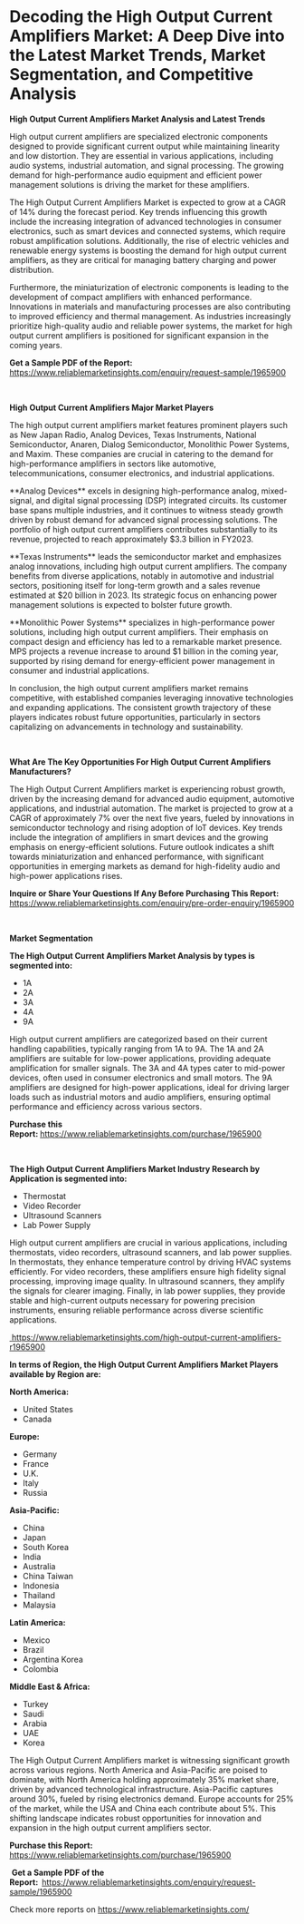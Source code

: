 <p><h1>Decoding the High Output Current Amplifiers Market: A Deep Dive into the Latest Market Trends, Market Segmentation, and Competitive Analysis</h1></p><p><strong>High Output Current Amplifiers Market Analysis and Latest Trends</strong></p>
<p><p>High output current amplifiers are specialized electronic components designed to provide significant current output while maintaining linearity and low distortion. They are essential in various applications, including audio systems, industrial automation, and signal processing. The growing demand for high-performance audio equipment and efficient power management solutions is driving the market for these amplifiers.</p><p>The High Output Current Amplifiers Market is expected to grow at a CAGR of 14% during the forecast period. Key trends influencing this growth include the increasing integration of advanced technologies in consumer electronics, such as smart devices and connected systems, which require robust amplification solutions. Additionally, the rise of electric vehicles and renewable energy systems is boosting the demand for high output current amplifiers, as they are critical for managing battery charging and power distribution.</p><p>Furthermore, the miniaturization of electronic components is leading to the development of compact amplifiers with enhanced performance. Innovations in materials and manufacturing processes are also contributing to improved efficiency and thermal management. As industries increasingly prioritize high-quality audio and reliable power systems, the market for high output current amplifiers is positioned for significant expansion in the coming years.</p></p>
<p><strong>Get a Sample PDF of the Report:&nbsp;</strong> <a href="https://www.reliablemarketinsights.com/enquiry/request-sample/1965900?utm_campaign=3007&utm_medium=2&utm_source=Github&utm_content=ia&utm_term=06042025&utm_id=high-output-current-amplifiers">https://www.reliablemarketinsights.com/enquiry/request-sample/1965900</a></p>
<p>&nbsp;</p>
<p><strong>High Output Current Amplifiers Major Market Players</strong></p>
<p><p>The high output current amplifiers market features prominent players such as New Japan Radio, Analog Devices, Texas Instruments, National Semiconductor, Anaren, Dialog Semiconductor, Monolithic Power Systems, and Maxim. These companies are crucial in catering to the demand for high-performance amplifiers in sectors like automotive, telecommunications, consumer electronics, and industrial applications.</p><p>**Analog Devices** excels in designing high-performance analog, mixed-signal, and digital signal processing (DSP) integrated circuits. Its customer base spans multiple industries, and it continues to witness steady growth driven by robust demand for advanced signal processing solutions. The portfolio of high output current amplifiers contributes substantially to its revenue, projected to reach approximately $3.3 billion in FY2023.</p><p>**Texas Instruments** leads the semiconductor market and emphasizes analog innovations, including high output current amplifiers. The company benefits from diverse applications, notably in automotive and industrial sectors, positioning itself for long-term growth and a sales revenue estimated at $20 billion in 2023. Its strategic focus on enhancing power management solutions is expected to bolster future growth.</p><p>**Monolithic Power Systems** specializes in high-performance power solutions, including high output current amplifiers. Their emphasis on compact design and efficiency has led to a remarkable market presence. MPS projects a revenue increase to around $1 billion in the coming year, supported by rising demand for energy-efficient power management in consumer and industrial applications.</p><p>In conclusion, the high output current amplifiers market remains competitive, with established companies leveraging innovative technologies and expanding applications. The consistent growth trajectory of these players indicates robust future opportunities, particularly in sectors capitalizing on advancements in technology and sustainability.</p></p>
<p>&nbsp;</p>
<p><strong>What Are The Key Opportunities For High Output Current Amplifiers Manufacturers?</strong></p>
<p><p>The High Output Current Amplifiers market is experiencing robust growth, driven by the increasing demand for advanced audio equipment, automotive applications, and industrial automation. The market is projected to grow at a CAGR of approximately 7% over the next five years, fueled by innovations in semiconductor technology and rising adoption of IoT devices. Key trends include the integration of amplifiers in smart devices and the growing emphasis on energy-efficient solutions. Future outlook indicates a shift towards miniaturization and enhanced performance, with significant opportunities in emerging markets as demand for high-fidelity audio and high-power applications rises.</p></p>
<p><strong>Inquire or Share Your Questions If Any Before Purchasing This Report:</strong> <a href="https://www.reliablemarketinsights.com/enquiry/pre-order-enquiry/1965900?utm_campaign=3007&utm_medium=2&utm_source=Github&utm_content=ia&utm_term=06042025&utm_id=high-output-current-amplifiers">https://www.reliablemarketinsights.com/enquiry/pre-order-enquiry/1965900</a></p>
<p>&nbsp;</p>
<p><strong>Market Segmentation</strong></p>
<p><strong>The High Output Current Amplifiers Market Analysis by types is segmented into:</strong></p>
<p><ul><li>1A</li><li>2A</li><li>3A</li><li>4A</li><li>9A</li></ul></p>
<p><p>High output current amplifiers are categorized based on their current handling capabilities, typically ranging from 1A to 9A. The 1A and 2A amplifiers are suitable for low-power applications, providing adequate amplification for smaller signals. The 3A and 4A types cater to mid-power devices, often used in consumer electronics and small motors. The 9A amplifiers are designed for high-power applications, ideal for driving larger loads such as industrial motors and audio amplifiers, ensuring optimal performance and efficiency across various sectors.</p></p>
<p><strong>Purchase this Report:&nbsp;</strong><a href="https://www.reliablemarketinsights.com/purchase/1965900?utm_campaign=3007&utm_medium=2&utm_source=Github&utm_content=ia&utm_term=06042025&utm_id=high-output-current-amplifiers">https://www.reliablemarketinsights.com/purchase/1965900</a></p>
<p>&nbsp;</p>
<p><strong>The High Output Current Amplifiers Market Industry Research by Application is segmented into:</strong></p>
<p><ul><li>Thermostat</li><li>Video Recorder</li><li>Ultrasound Scanners</li><li>Lab Power Supply</li></ul></p>
<p><p>High output current amplifiers are crucial in various applications, including thermostats, video recorders, ultrasound scanners, and lab power supplies. In thermostats, they enhance temperature control by driving HVAC systems efficiently. For video recorders, these amplifiers ensure high fidelity signal processing, improving image quality. In ultrasound scanners, they amplify the signals for clearer imaging. Finally, in lab power supplies, they provide stable and high-current outputs necessary for powering precision instruments, ensuring reliable performance across diverse scientific applications.</p></p>
<p><a href="https://www.reliablemarketinsights.com/high-output-current-amplifiers-r1965900?utm_campaign=3007&utm_medium=2&utm_source=Github&utm_content=ia&utm_term=06042025&utm_id=high-output-current-amplifiers">&nbsp;https://www.reliablemarketinsights.com/high-output-current-amplifiers-r1965900</a></p>
<p><strong>In terms of Region, the High Output Current Amplifiers Market Players available by Region are:</strong></p>
<p>
    <p> <strong> North America: </strong>
        <ul>
            <li>United States</li>
            <li>Canada</li>
        </ul>
        </p> 
    <p> <strong> Europe: </strong>
        <ul>
            <li>Germany</li>
            <li>France</li>
            <li>U.K.</li>
            <li>Italy</li>
            <li>Russia</li>
        </ul>
        </p> 
    <p> <strong> Asia-Pacific: </strong>
        <ul>
            <li>China</li>
            <li>Japan</li>
            <li>South Korea</li>
            <li>India</li>
            <li>Australia</li>
            <li>China Taiwan</li>
            <li>Indonesia</li>
            <li>Thailand</li>
            <li>Malaysia</li>
        </ul>
        </p> 
    <p> <strong> Latin America: </strong>
        <ul>
            <li>Mexico</li>
            <li>Brazil</li>
            <li>Argentina Korea</li>
            <li>Colombia</li>
        </ul>
        </p> 
    <p> <strong> Middle East & Africa: </strong>
        <ul>
            <li>Turkey</li>
            <li>Saudi</li>
            <li>Arabia</li>
            <li>UAE</li>
            <li>Korea</li>
        </ul>
    </p>
    </p>
<p><p>The High Output Current Amplifiers market is witnessing significant growth across various regions. North America and Asia-Pacific are poised to dominate, with North America holding approximately 35% market share, driven by advanced technological infrastructure. Asia-Pacific captures around 30%, fueled by rising electronics demand. Europe accounts for 25% of the market, while the USA and China each contribute about 5%. This shifting landscape indicates robust opportunities for innovation and expansion in the high output current amplifiers sector.</p></p>
<p><strong>Purchase this Report: </strong><a href="https://www.reliablemarketinsights.com/purchase/1965900?utm_campaign=3007&utm_medium=2&utm_source=Github&utm_content=ia&utm_term=06042025&utm_id=high-output-current-amplifiers">https://www.reliablemarketinsights.com/purchase/1965900</a></p>
<p>&nbsp;<strong>Get a Sample PDF of the Report:&nbsp;&nbsp;</strong><a href="https://www.reliablemarketinsights.com/enquiry/request-sample/1965900?utm_campaign=3007&utm_medium=2&utm_source=Github&utm_content=ia&utm_term=06042025&utm_id=high-output-current-amplifiers">https://www.reliablemarketinsights.com/enquiry/request-sample/1965900</a></p>
<p><strong></strong></p>
<p>Check more reports on <a href="https://www.reliablemarketinsights.com/?utm_campaign=3007&utm_medium=2&utm_source=Github&utm_content=ia&utm_term=06042025&utm_id=high-output-current-amplifiers">https://www.reliablemarketinsights.com/</a></p>
